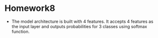 # Homework8

- The model architecture is built with 4 features. It accepts 4 features as the input layer and outputs probabilities for 3 classes using softmax function.